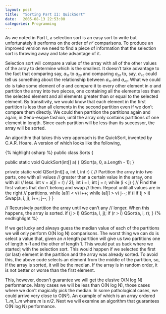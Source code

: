 ```yaml
---
layout: post
title:  "Sorting Part II: QuickSort"
date:   2005-08-13 22:53:00
categories: Programming
---
```

As we noted in Part I, a selection sort is an easy sort to write but
unfortunately it performs on the order of
<em>n<span style="font-size: 8pt;"><sup>2</sup></span></em> comparisons.
To produce an improved version we need to find a piece of information that the
selection sort is throwing away and take advantage of it.

Selection sort will compare a value of the array with all of the other values
of the array to determine which is the smallest. It doesn’t take advantage to
the fact that comparing say,
<em>a<span style="font-size: 8pt;"><sub>10</sub></span></em> to
<em>a<span style="font-size: 8pt;"><sub>20</sub></span></em> and comparing
<em>a<span style="font-size: 8pt;"><sub>20</sub></span></em> to, say,
<em>a<span style="font-size: 8pt;"><sub>40</sub></span></em> could tell us
something about the relationship between
<em>a<span style="font-size: 8pt;"><sub>10</sub></span></em> and
<em>a<span style="font-size: 8pt;"><sub>40</sub></span></em>. What we could do
is take some element of <em>a</em> and compare it to every other element in
<em>a</em> and partition the array into two pieces, one containing all the
elements less than the selected element and all elements greater than or equal
to the selected element. By transitivity, we would know that each element in the
first partition is less than all elements in the second partition even if we
don’t compare them directly. We could then partition the partitions again and
again, in Xeno-esque fashion, until the array only contains partitions of one
element in length. Since each partition will be less than its successor, the
array will be sorted.

An algorithm that takes this very approach is the QuickSort, invented by C.A.R.
Hoare. A version of which looks like the following,

{% highlight csharp %}
public class Sorts {

  public static void QuickSort(int[] a) {
    QSort(a, 0, a.Length - 1);
  }

  private static void QSort(int[] a, int l, int r) {
    // Partition the array into two parts, one with all values
    // greater than a certain value in the array, one with all
    // less.
    int v = a[(l + r) / 2];
    int i = l;
    int j = r;
    while (i < j) {
      // Find the first values that don't belong and swap
      // them. Repeat until all values are in the right
      // partitions.
      while (a[i] < v)
        i++;
      while (a[j] > v)
        j--;
      if (i if (j > i)
        Swap(a, i, j);
      i++;
      j--;
    }
  }

  // Recursively partition the array until we can't any
  // longer. When this happens, the array is sorted.
  if (j > l)
    QSort(a, l, j);
  if (r > i)
    QSort(a, i, r);
}
{% endhighlight %}

If we get lucky and always guess the median value of each of the partitions we
will only perform O(N log N) comparisons. The worst thing we can do is select a
value that, given an <em>n</em> length partition will give us two partitions one
of length <em>n-1</em> and the other of length 1. This would put us back where
we started; with the selection sort. This would happen if we selected the first
(or last) element in the partition and the array was already sorted. To avoid
this, the above code selects an element from the middle of the partition, so, if
the array is sorted, it will be the median. If the array is in random order, it
is not better or worse than the first element.

<p>This, however, doesn’t guarantee we will get the elusive O(N log N)
performance. Many cases we will be less than O(N log N), those cases where we
don’t magically pick the median. In some pathological cases, we could arrive
very close to O(N<span style="font-size: 8pt;"><sup>2</sup></span>). An example
of which is an array ordered 1..<em>m</em>,1..<em>m</em> where <em>m</em> is
<em>n/2</em>. Next we will examine an algorithm that guarantees O(N log N)
performance.
